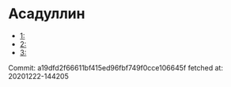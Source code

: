 # Асадуллин
- [1: ](1.md)
- [2: ](2.md)
- [3: ](3.md)

Commit: a19dfd2f66611bf415ed96fbf749f0cce106645f
 fetched at: 20201222-144205
